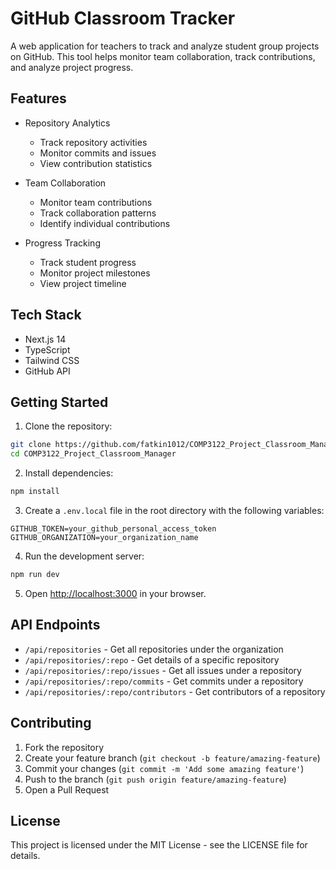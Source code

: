 # GitHub Classroom Tracker

A web application for teachers to track and analyze student group projects on GitHub. This tool helps monitor team collaboration, track contributions, and analyze project progress.

## Features

- Repository Analytics
  - Track repository activities
  - Monitor commits and issues
  - View contribution statistics

- Team Collaboration
  - Monitor team contributions
  - Track collaboration patterns
  - Identify individual contributions

- Progress Tracking
  - Track student progress
  - Monitor project milestones
  - View project timeline

## Tech Stack

- Next.js 14
- TypeScript
- Tailwind CSS
- GitHub API

## Getting Started

1. Clone the repository:
```bash
git clone https://github.com/fatkin1012/COMP3122_Project_Classroom_Manager.git
cd COMP3122_Project_Classroom_Manager
```

2. Install dependencies:
```bash
npm install
```

3. Create a `.env.local` file in the root directory with the following variables:
```
GITHUB_TOKEN=your_github_personal_access_token
GITHUB_ORGANIZATION=your_organization_name
```

4. Run the development server:
```bash
npm run dev
```

5. Open [http://localhost:3000](http://localhost:3000) in your browser.

## API Endpoints

- `/api/repositories` - Get all repositories under the organization
- `/api/repositories/:repo` - Get details of a specific repository
- `/api/repositories/:repo/issues` - Get all issues under a repository
- `/api/repositories/:repo/commits` - Get commits under a repository
- `/api/repositories/:repo/contributors` - Get contributors of a repository

## Contributing

1. Fork the repository
2. Create your feature branch (`git checkout -b feature/amazing-feature`)
3. Commit your changes (`git commit -m 'Add some amazing feature'`)
4. Push to the branch (`git push origin feature/amazing-feature`)
5. Open a Pull Request

## License

This project is licensed under the MIT License - see the LICENSE file for details.
